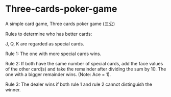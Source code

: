 # Three-cards-poker-game

A simple card game, Three cards poker game (三公)



Rules to determine who has better cards:

J, Q, K are regarded as special cards.

Rule 1: The one with more special cards wins.

Rule 2: If both have the same number of special cards, add the face values of the other card(s) and take the remainder after dividing the sum by 10. The one with a bigger remainder wins. (Note: Ace = 1).

Rule 3: The dealer wins if both rule 1 and rule 2 cannot distinguish the winner.
